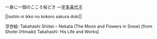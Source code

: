 一身に一個のこころ桜どき
—[宇多喜代子](https://ja.wikipedia.org/wiki/宇多喜代子)

||isshin ni ikko no kokoro sakura doki||

浮世絵: Takahashi Shōtei – Nekata (The Moon and Flowers in Snow) [from Shotei (Hiroaki) Takahashi: His Life and Works]